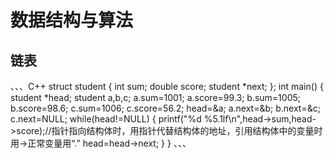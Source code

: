 # 数据结构与算法

## 链表
、、、C++
struct student
{
int sum;
double score;
student *next;
};
int main()
{
    student *head;
    student a,b,c;
    a.sum=1001;
    a.score=99.3;
    b.sum=1005;
    b.score=98.6;
    c.sum=1006;
    c.score=56.2;
    head=&a;
    a.next=&b;
    b.next=&c;
    c.next=NULL; 
    while(head!=NULL)
        {
            printf("%d %5.1lf\n",head->sum,head->score);//指针指向结构体时，用指针代替结构体的地址，引用结构体中的变量时用->正常变量用“.” 
            head=head->next;
        }
}
、、、

